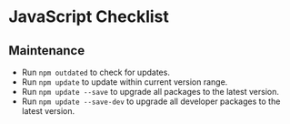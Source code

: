 # JavaScript Checklist

## Maintenance

- Run `npm outdated` to check for updates.
- Run `npm update` to update within current version range.
- Run `npm update --save` to upgrade all packages to the latest version.
- Run `npm update --save-dev` to upgrade all developer packages to the latest
  version.
